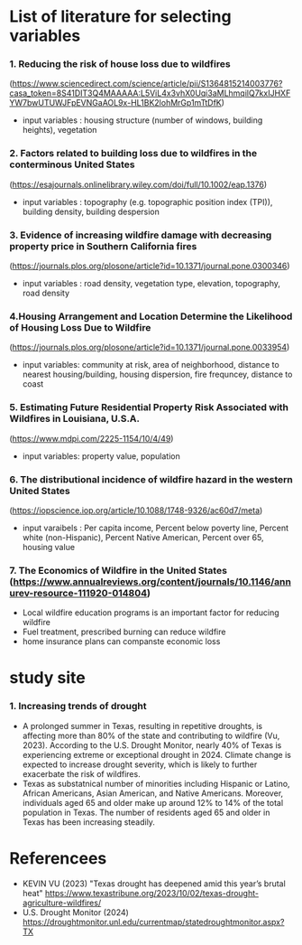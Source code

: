 # List of literature for selecting variables
### 1. Reducing the risk of house loss due to wildfires
(https://www.sciencedirect.com/science/article/pii/S1364815214003776?casa_token=8S41DIT3Q4MAAAAA:L5ViL4x3vhX0Uqi3aMLhmqilQ7kxIJHXFYW7bwUTUWJFpEVNGaAOL9x-HL1BK2lohMrGp1mTtDfK)
  * input variables : housing structure (number of windows, building heights), vegetation

### 2. Factors related to building loss due to wildfires in the conterminous United States
(https://esajournals.onlinelibrary.wiley.com/doi/full/10.1002/eap.1376)
   * input variables : topography (e.g. topographic position index (TPI)), building density, building despersion

### 3. Evidence of increasing wildfire damage with decreasing property price in Southern California fires 
(https://journals.plos.org/plosone/article?id=10.1371/journal.pone.0300346)
   * input variables : road density, vegetation type, elevation, topography, road density

### 4.Housing Arrangement and Location Determine the Likelihood of Housing Loss Due to Wildfire 
(https://journals.plos.org/plosone/article?id=10.1371/journal.pone.0033954)
   * input variables: community at risk, area of neighborhood, distance to nearest housing/building, housing dispersion, fire frequncey, distance to coast

### 5. Estimating Future Residential Property Risk Associated with Wildfires in Louisiana, U.S.A.
(https://www.mdpi.com/2225-1154/10/4/49)
  * input variables: property value, population

### 6. The distributional incidence of wildfire hazard in the western United States
(https://iopscience.iop.org/article/10.1088/1748-9326/ac60d7/meta)
  * input varaibels : Per capita income, Percent below poverty line, Percent white (non-Hispanic), Percent Native American, Percent over 65, housing value

### 7. The Economics of Wildfire in the United States (https://www.annualreviews.org/content/journals/10.1146/annurev-resource-111920-014804)
  * Local wildfire education programs is an important factor for reducing wildfire
  * Fuel treatment, prescribed burning can reduce wildfire
  * home insurance plans can companste economic loss

# study site
 ### 1. Increasing trends of drought
 - A prolonged summer in Texas, resulting in repetitive droughts, is affecting more than 80% of the state and contributing to wildfire (Vu, 2023). According to the U.S. Drought Monitor, nearly 40% of Texas is experiencing extreme or exceptional drought in 2024. Climate change is expected to increase drought severity, which is likely to further exacerbate the risk of wildfires.
 - Texas as substatnical number of minorities including Hispanic or Latino, African Americans, Asian American, and Native Americans. Moreover, individuals aged 65 and older make up around 12% to 14% of the total population in Texas. The number of residents aged 65 and older in Texas has been increasing steadily.


 # Referencees 
 * KEVIN VU (2023) "Texas drought has deepened amid this year’s brutal heat" https://www.texastribune.org/2023/10/02/texas-drought-agriculture-wildfires/
 * U.S. Drought Monitor (2024) https://droughtmonitor.unl.edu/currentmap/statedroughtmonitor.aspx?TX
